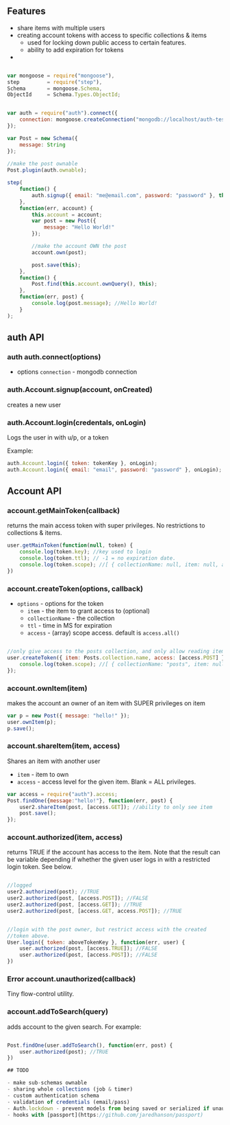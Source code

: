 

## Features

- share items with multiple users
- creating account tokens with access to specific collections & items
	- used for locking down public access to certain features.
	- ability to add expiration for tokens
- 

```javascript

var mongoose = require("mongoose"),
step         = require("step"),
Schema       = mongoose.Schema,
ObjectId     = Schema.Types.ObjectId;


var auth = require("auth").connect({
	connection: mongoose.createConnection("mongodb://localhost/auth-test")
});

var Post = new Schema({
	message: String
});
	
//make the post ownable
Post.plugin(auth.ownable);

step(
	function() {
		auth.signup({ email: "me@email.com", password: "password" }, this);
	},
	function(err, account) {
		this.account = account;
		var post = new Post({
			message: "Hello World!"
		});

		//make the account OWN the post
		account.own(post);

		post.save(this);
	},
	function() {
		Post.find(this.account.ownQuery(), this);
	},
	function(err, post) {
		console.log(post.message); //Hello World!
	}
);
```


## auth API

### auth auth.connect(options)
	
- options
	`connection` - mongodb connection

### auth.Account.signup(account, onCreated)

creates a new user

### auth.Account.login(credentals, onLogin)

Logs the user in with u/p, or a token

Example:

```javascript
auth.Account.login({ token: tokenKey }, onLogin);
auth.Account.login({ email: "email", password: "password" }, onLogin);
```

## Account API

### account.getMainToken(callback)

returns the main access token with super privileges. No restrictions to collections & items.

```javascript
user.getMainToken(function(null, token) {
	console.log(token.key); //key used to login
	console.log(token.ttl); // -1 = no expiration date.
	console.log(token.scope); //[ { collectionName: null, item: null, access: ["GET", "POST", "PUT", "DELETE", "SUPER"]}]
})
```

### account.createToken(options, callback)

- `options` - options for the token
	- `item` - the item to grant access to (optional)
	- `collectionName` - the collection 
	- `ttl` - time in MS for expiration 
	- `access` - (array) scope access. default is `access.all()`

```javascript

//only give access to the posts collection, and only allow reading items
user.createToken({ item: Posts.collection.name, access: [access.POST] }, function(err, token) {
	console.log(token.scope); //[ { collectionName: "posts", item: null, access: ["GET"]}]
});
```

### account.ownItem(item)

makes the account an owner of an item with SUPER privileges on item

```javascript
var p = new Post({ message: "hello!" });
user.ownItem(p);
p.save();
```

### account.shareItem(item, access)

Shares an item with another user

- `item` - item to own
- `access` - access level for the given item. Blank = ALL privileges.

```javascript
var access = require("auth").access;
Post.findOne({message:"hello!"}, function(err, post) {
	user2.shareItem(post, [access.GET]); //ability to only see item
	post.save();
});
```

### account.authorized(item, access)

returns TRUE if the account has access to the item. Note that the result can be variable
depending if whether the given user logs in with a restricted login token. See below.

```javascript

//logged 
user2.authorized(post); //TRUE
user2.authorized(post, [access.POST]); //FALSE
user2.authorized(post, [access.GET]); //TRUE
user2.authorized(post, [access.GET, access.POST]); //TRUE


//login with the post owner, but restrict access with the created
//token above.
User.login({ token: aboveTokenKey }, function(err, user) {
	user.authorized(post, [access.TRUE]); //FALSE
	user.authorized(post, [access.POST]); //FALSE
})
```

### Error account.unauthorized(callback)

Tiny flow-control utility.

### account.addToSearch(query)

adds account to the given search. For example:

```javascript

Post.findOne(user.addToSearch(), function(err, post) {
	user.authorized(post); //TRUE
})

## TODO

- make sub-schemas ownable
- sharing whole collections (job & timer)
- custom authentication schema
- validation of credentials (email/pass)
- Auth.lockdown - prevent models from being saved or serialized if unauthorized
- hooks with [passport](https://github.com/jaredhanson/passport)
